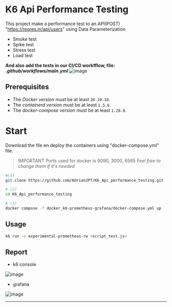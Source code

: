# K6 Api Performance Testing
This project make a performance test to an API(POST) "https://reqres.in/api/users" using Data Parameterization
 * Smoke test
 * Spike test
 * Stress test
 * Load test
   
**And also add the tests  in our CI/CD workfflow, file: _.github/workflows/main.yml_**
![image](https://github.com/AdrianJPT/K6_Api_performance_testing/assets/86939628/9b6bec7f-bffa-4835-a5b9-21dad728fc1c)


## Prerequisites 
* The _Docker version_ must be at least `20.10.10`.
* The _containerd version_ must be at least `1.5.6`.
* The _docker-compose version_ must be at least `1.28.0`.

    
# Start
Download the file en deploy the containers using "docker-compose.yml" file.
> IMPORTANT Ports used for docker is 9090, 3000, 6565 _Feel free to change them if it's needed_
```bash
#(1)
git clone https://github.com/AdrianJPT/K6_Api_performance_testing.git

# (2)
cd K6_Api_performance_testing

# (3)
docker compose -f docker_k6-prometheus-grafana/docker-compose.yml up
```

## Usage
```bash
k6 run -o experimental-prometheus-rw <script_test.js>
```

## Report
* k6 console

![image](https://github.com/AdrianJPT/K6_Api_performance_testing/assets/86939628/4ebb7b60-901c-4b89-afe8-bf0d02f50285)

* grafana

![image](https://github.com/AdrianJPT/K6_Api_performance_testing/assets/86939628/7539f342-cfb0-4754-a6d5-72b3af213da5)

----------------------------------------------------------------------------------------------
